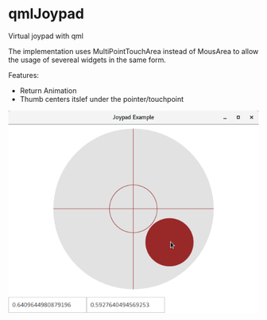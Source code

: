 # qmlJoypad
Virtual joypad with qml

The implementation uses MultiPointTouchArea instead of MousArea to allow the usage of severeal widgets in the same form.

Features:
* Return Animation
* Thumb centers itslef under the pointer/touchpoint 

![Image](example.png)
